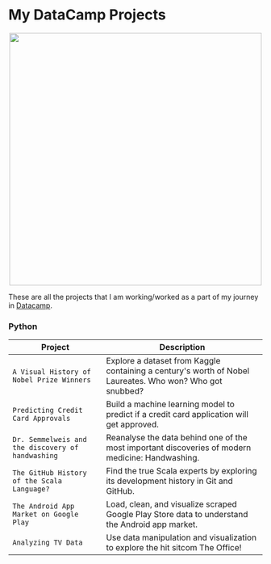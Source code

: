# My DataCamp Projects

<p align="center"> 
<img src="https://www.datacamp.com/datacamp.png?v=20102020" width="500">
</p>

These are all the projects that I am working/worked as a part of my journey in [Datacamp](https://www.datacamp.com/portfolio/jcraposo).

### Python
| Project | Description |
| --- | --- |
| `A Visual History of Nobel Prize Winners` | Explore a dataset from Kaggle containing a century's worth of Nobel Laureates. Who won? Who got snubbed? |
| `Predicting Credit Card Approvals` | Build a machine learning model to predict if a credit card application will get approved. |
| `Dr. Semmelweis and the discovery of handwashing` | Reanalyse the data behind one of the most important discoveries of modern medicine: Handwashing. |
| `The GitHub History of the Scala Language?` | Find the true Scala experts by exploring its development history in Git and GitHub. |
| `The Android App Market on Google Play` | Load, clean, and visualize scraped Google Play Store data to understand the Android app market. |
| `Analyzing TV Data` | Use data manipulation and visualization to explore the hit sitcom The Office! |

